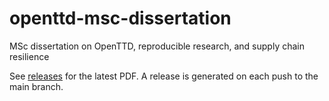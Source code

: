 # openttd-msc-dissertation

MSc dissertation on OpenTTD, reproducible research, and supply chain resilience

See [releases](https://github.com/michalc/openttd-msc-dissertation/releases/latest) for the latest PDF. A release is generated on each push to the main branch.
